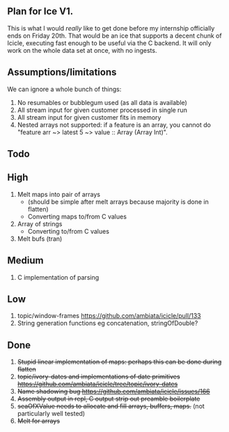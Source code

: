 Plan for Ice V1.
---------------

This is what I would *really* like to get done before my internship officially ends on Friday 20th.
That would be an ice that supports a decent chunk of Icicle, executing fast enough to be useful via the C backend.
It will only work on the whole data set at once, with no ingests.

Assumptions/limitations
-----------

We can ignore a whole bunch of things:

1. No resumables or bubblegum used (as all data is available)
2. All stream input for given customer processed in single run
3. All stream input for given customer fits in memory
4. Nested arrays not supported: if a feature is an array, you cannot do "feature arr ~> latest 5 ~> value :: Array (Array Int)".


Todo
----

## High

1. Melt maps into pair of arrays
    - (should be simple after melt arrays because majority is done in flatten)
    - Converting maps to/from C values
2. Array of strings
    - Converting to/from C values
3. Melt bufs (tran)

## Medium

1. C implementation of parsing

## Low

1. topic/window-frames https://github.com/ambiata/icicle/pull/133
2. String generation functions eg concatenation, stringOfDouble?

## Done
1. ~~Stupid linear implementation of maps: perhaps this can be done during flatten~~
2. ~~topic/ivory-dates and implementations of date primitives https://github.com/ambiata/icicle/tree/topic/ivory-dates~~
3. ~~Name shadowing bug https://github.com/ambiata/icicle/issues/166~~
4. ~~Assembly output in repl, C output strip out preamble boilerplate~~
6. ~~seaOfXValue needs to allocate and fill arrays, buffers, maps.~~ (not particularly well tested)
7. ~~Melt for arrays~~
